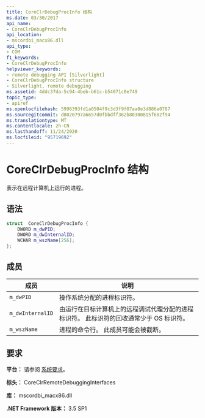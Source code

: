 ```yaml
---
title: CoreClrDebugProcInfo 结构
ms.date: 03/30/2017
api_name:
- CoreClrDebugProcInfo
api_location:
- mscordbi_macx86.dll
api_type:
- COM
f1_keywords:
- CoreClrDebugProcInfo
helpviewer_keywords:
- remote debugging API [Silverlight]
- CoreClrDebugProcInfo structure
- Silverlight, remote debugging
ms.assetid: 4ddc37da-5c94-4beb-b61c-b54071c0e749
topic_type:
- apiref
ms.openlocfilehash: 5996393fd1a0504f9c3d3f9f07aa0e3d886a0787
ms.sourcegitcommit: d8020797a6657d0fbbdff362b80300815f682f94
ms.translationtype: MT
ms.contentlocale: zh-CN
ms.lasthandoff: 11/24/2020
ms.locfileid: "95719692"
---
```

# <a name="coreclrdebugprocinfo-structure"></a>CoreClrDebugProcInfo 结构

表示在远程计算机上运行的进程。  
  
## <a name="syntax"></a>语法  
  
```cpp  
struct  CoreClrDebugProcInfo {  
    DWORD m_dwPID;  
    DWORD m_dwInternalID;  
    WCHAR m_wszName[256];  
};  
```  
  
## <a name="members"></a>成员  
  
|成员|说明|  
|------------|-----------------|  
|`m_dwPID`|操作系统分配的进程标识符。|  
|`m_dwInternalID`|由运行在目标计算机上的远程调试代理分配的进程标识符。 此标识符的回收通常少于 OS 标识符。|  
|`m_wszName`|进程的命令行。 此成员可能会被截断。|  
  
## <a name="requirements"></a>要求  

 **平台：** 请参阅 [系统要求](../../get-started/system-requirements.md)。  
  
 **标头：** CoreClrRemoteDebuggingInterfaces  
  
 **库：** mscordbi_macx86.dll  
  
 **.NET Framework 版本：** 3.5 SP1
